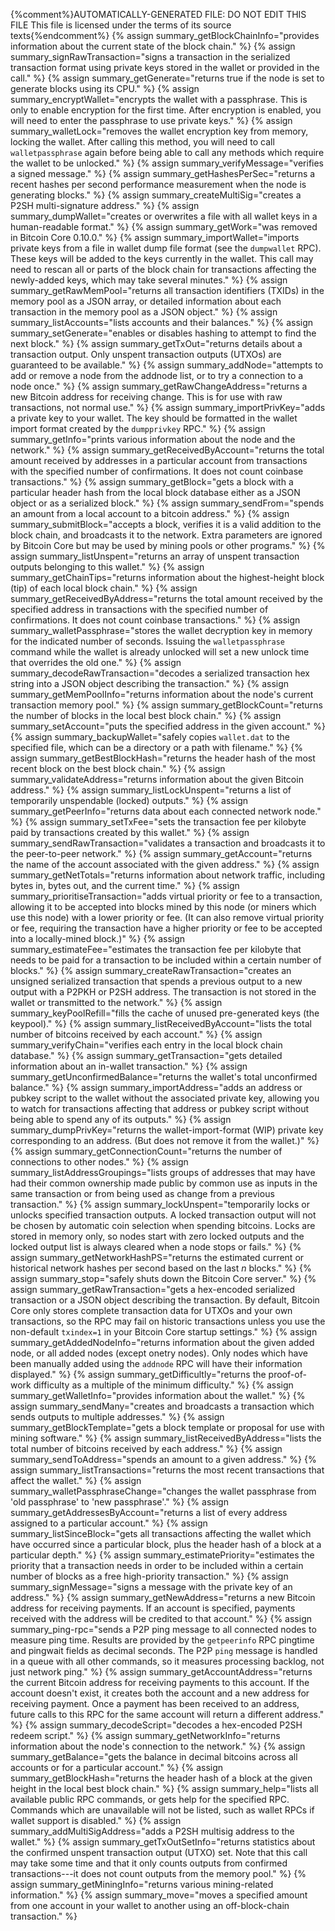 {%comment%}AUTOMATICALLY-GENERATED FILE: DO NOT EDIT THIS FILE
This file is licensed under the terms of its source texts{%endcomment%}
{% assign summary_getBlockChainInfo="provides information about the current state of the block chain." %}
{% assign summary_signRawTransaction="signs a transaction in the serialized transaction format using private keys stored in the wallet or provided in the call." %}
{% assign summary_getGenerate="returns true if the node is set to generate blocks using its CPU." %}
{% assign summary_encryptWallet="encrypts the wallet with a passphrase.  This is only to enable encryption for the first time. After encryption is enabled, you will need to enter the passphrase to use private keys." %}
{% assign summary_walletLock="removes the wallet encryption key from memory, locking the wallet. After calling this method, you will need to call `walletpassphrase` again before being able to call any methods which require the wallet to be unlocked." %}
{% assign summary_verifyMessage="verifies a signed message." %}
{% assign summary_getHashesPerSec="returns a recent hashes per second performance measurement when the node is generating blocks." %}
{% assign summary_createMultiSig="creates a P2SH multi-signature address." %}
{% assign summary_dumpWallet="creates or overwrites a file with all wallet keys in a human-readable format." %}
{% assign summary_getWork="was removed in Bitcoin Core 0.10.0." %}
{% assign summary_importWallet="imports private keys from a file in wallet dump file format (see the `dumpwallet` RPC). These keys will be added to the keys currently in the wallet.  This call may need to rescan all or parts of the block chain for transactions affecting the newly-added keys, which may take several minutes." %}
{% assign summary_getRawMemPool="returns all transaction identifiers (TXIDs) in the memory pool as a JSON array, or detailed information about each transaction in the memory pool as a JSON object." %}
{% assign summary_listAccounts="lists accounts and their balances." %}
{% assign summary_setGenerate="enables or disables hashing to attempt to find the next block." %}
{% assign summary_getTxOut="returns details about a transaction output.  Only unspent transaction outputs (UTXOs) are guaranteed to be available." %}
{% assign summary_addNode="attempts to add or remove a node from the addnode list, or to try a connection to a node once." %}
{% assign summary_getRawChangeAddress="returns a new Bitcoin address for receiving change. This is for use with raw transactions, not normal use." %}
{% assign summary_importPrivKey="adds a private key to your wallet. The key should be formatted in the wallet import format created by the `dumpprivkey` RPC." %}
{% assign summary_getInfo="prints various information about the node and the network." %}
{% assign summary_getReceivedByAccount="returns the total amount received by addresses in a particular account from transactions with the specified number of confirmations.  It does not count coinbase transactions." %}
{% assign summary_getBlock="gets a block with a particular header hash from the local block database either as a JSON object or as a serialized block." %}
{% assign summary_sendFrom="spends an amount from a local account to a bitcoin address." %}
{% assign summary_submitBlock="accepts a block, verifies it is a valid addition to the block chain, and broadcasts it to the network. Extra parameters are ignored by Bitcoin Core but may be used by mining pools or other programs." %}
{% assign summary_listUnspent="returns an array of unspent transaction outputs belonging to this wallet." %}
{% assign summary_getChainTips="returns information about the highest-height block (tip) of each local block chain." %}
{% assign summary_getReceivedByAddress="returns the total amount received by the specified address in transactions with the specified number of confirmations. It does not count coinbase transactions." %}
{% assign summary_walletPassphrase="stores the wallet decryption key in memory for the indicated number of seconds. Issuing the `walletpassphrase` command while the wallet is already unlocked will set a new unlock time that overrides the old one." %}
{% assign summary_decodeRawTransaction="decodes a serialized transaction hex string into a JSON object describing the transaction." %}
{% assign summary_getMemPoolInfo="returns information about the node's current transaction memory pool." %}
{% assign summary_getBlockCount="returns the number of blocks in the local best block chain." %}
{% assign summary_setAccount="puts the specified address in the given account." %}
{% assign summary_backupWallet="safely copies `wallet.dat`<!--noref--> to the specified file, which can be a directory or a path with filename." %}
{% assign summary_getBestBlockHash="returns the header hash of the most recent block on the best block chain." %}
{% assign summary_validateAddress="returns information about the given Bitcoin address." %}
{% assign summary_listLockUnspent="returns a list of temporarily unspendable (locked) outputs." %}
{% assign summary_getPeerInfo="returns data about each connected network node." %}
{% assign summary_setTxFee="sets the transaction fee per kilobyte paid by transactions created by this wallet." %}
{% assign summary_sendRawTransaction="validates a transaction and broadcasts it to the peer-to-peer network." %}
{% assign summary_getAccount="returns the name of the account associated with the given address." %}
{% assign summary_getNetTotals="returns information about network traffic, including bytes in, bytes out, and the current time." %}
{% assign summary_prioritiseTransaction="adds virtual priority or fee to a transaction, allowing it to be accepted into blocks mined by this node (or miners which use this node) with a lower priority or fee. (It can also remove virtual priority or fee, requiring the transaction have a higher priority or fee to be accepted into a locally-mined block.)" %}
{% assign summary_estimateFee="estimates the transaction fee per kilobyte that needs to be paid for a transaction to be included within a certain number of blocks." %}
{% assign summary_createRawTransaction="creates an unsigned serialized transaction that spends a previous output to a new output with a P2PKH or P2SH address. The transaction is not stored in the wallet or transmitted to the network." %}
{% assign summary_keyPoolRefill="fills the cache of unused pre-generated keys (the keypool)." %}
{% assign summary_listReceivedByAccount="lists the total number of bitcoins received by each account." %}
{% assign summary_verifyChain="verifies each entry in the local block chain database." %}
{% assign summary_getTransaction="gets detailed information about an in-wallet transaction." %}
{% assign summary_getUnconfirmedBalance="returns the wallet's total unconfirmed balance." %}
{% assign summary_importAddress="adds an address or pubkey script to the wallet without the associated private key, allowing you to watch for transactions affecting that address or pubkey script without being able to spend any of its outputs." %}
{% assign summary_dumpPrivKey="returns the wallet-import-format (WIP) private key corresponding to an address. (But does not remove it from the wallet.)" %}
{% assign summary_getConnectionCount="returns the number of connections to other nodes." %}
{% assign summary_listAddressGroupings="lists groups of addresses that may have had their common ownership made public by common use as inputs in the same transaction or from being used as change from a previous transaction." %}
{% assign summary_lockUnspent="temporarily locks or unlocks specified transaction outputs. A locked transaction output will not be chosen by automatic coin selection when spending bitcoins. Locks are stored in memory only, so nodes start with zero locked outputs and the locked output list is always cleared when a node stops or fails." %}
{% assign summary_getNetworkHashPS="returns the estimated current or historical network hashes per second based on the last *n* blocks." %}
{% assign summary_stop="safely shuts down the Bitcoin Core server." %}
{% assign summary_getRawTransaction="gets a hex-encoded serialized transaction or a JSON object describing the transaction. By default, Bitcoin Core only stores complete transaction data for UTXOs and your own transactions, so the RPC may fail on historic transactions unless you use the non-default `txindex=1` in your Bitcoin Core startup settings." %}
{% assign summary_getAddedNodeInfo="returns information about the given added node, or all added nodes (except onetry nodes). Only nodes which have been manually added using the `addnode` RPC will have their information displayed." %}
{% assign summary_getDifficultly="returns the proof-of-work difficulty as a multiple of the minimum difficulty." %}
{% assign summary_getWalletInfo="provides information about the wallet." %}
{% assign summary_sendMany="creates and broadcasts a transaction which sends outputs to multiple addresses." %}
{% assign summary_getBlockTemplate="gets a block template or proposal for use with mining software." %}
{% assign summary_listReceivedByAddress="lists the total number of bitcoins received by each address." %}
{% assign summary_sendToAddress="spends an amount to a given address." %}
{% assign summary_listTransactions="returns the most recent transactions that affect the wallet." %}
{% assign summary_walletPassphraseChange="changes the wallet passphrase from 'old passphrase' to 'new passphrase'." %}
{% assign summary_getAddressesByAccount="returns a list of every address assigned to a particular account." %}
{% assign summary_listSinceBlock="gets all transactions affecting the wallet which have occurred since a particular block, plus the header hash of a block at a particular depth." %}
{% assign summary_estimatePriority="estimates the priority that a transaction needs in order to be included within a certain number of blocks as a free high-priority transaction." %}
{% assign summary_signMessage="signs a message with the private key of an address." %}
{% assign summary_getNewAddress="returns a new Bitcoin address for receiving payments. If an account is specified, payments received with the address will be credited to that account." %}
{% assign summary_ping-rpc="sends a P2P ping message to all connected nodes to measure ping time. Results are provided by the `getpeerinfo` RPC pingtime and pingwait fields as decimal seconds. The P2P `ping` message is handled in a queue with all other commands, so it measures processing backlog, not just network ping." %}
{% assign summary_getAccountAddress="returns the current Bitcoin address for receiving payments to this account. If the account doesn't exist, it creates both the account and a new address for receiving payment.  Once a payment has been received to an address, future calls to this RPC for the same account will return a different address." %}
{% assign summary_decodeScript="decodes a hex-encoded P2SH redeem script." %}
{% assign summary_getNetworkInfo="returns information about the node's connection to the network." %}
{% assign summary_getBalance="gets the balance in decimal bitcoins across all accounts or for a particular account." %}
{% assign summary_getBlockHash="returns the header hash of a block at the given height in the local best block chain." %}
{% assign summary_help="lists all available public RPC commands, or gets help for the specified RPC.  Commands which are unavailable will not be listed, such as wallet RPCs if wallet support is disabled." %}
{% assign summary_addMultiSigAddress="adds a P2SH multisig address to the wallet." %}
{% assign summary_getTxOutSetInfo="returns statistics about the confirmed unspent transaction output (UTXO) set. Note that this call may take some time and that it only counts outputs from confirmed transactions---it does not count outputs from the memory pool." %}
{% assign summary_getMiningInfo="returns various mining-related information." %}
{% assign summary_move="moves a specified amount from one account in your wallet to another using an off-block-chain transaction." %}
